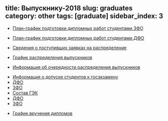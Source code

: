 title: Выпускнику-2018
slug: graduates
category: other
tags: [graduate]
sidebar_index: 3
---

- [План-график подготовки дипломных работ студентами ЗФО](/files/plan_diplom.doc)
- [План-график подготовки дипломных работ студентами ДФО](/files/plan_diplom_dfo.doc)
- [Сведения о поступивших заявках на распределение](/files/raspred.doc)
- [График распределения выпускников](/files/raspred_plan.doc)
- [Информация об очередности распределения выпускников](/files/raspred_order.doc)
    <br>

    <li><a href="#" class="btn-slide2">Информация о допуске студентов к госэкзамену</a></li>
    <div id="panel2">
      <li><a href="/files/inf_dopusk_dfo.doc">ДФО</a></li>
      <li><a href="/files/inf_dopusk_zfo.doc">ЗФО</a></li>
    </div>
    <li><a href="#" class="btn-slide3">Состав ГЭК</a></li>
    <div id="panel3">
      <li><a href="/files/sostav_gek_dfo.doc">ДФО</a></li>
      <li><a href="/files/sostav_gek_zfo.doc">ЗФО</a></li>
    </div>

- [График вручения дипломов](/files/graduation_schedule.doc)
